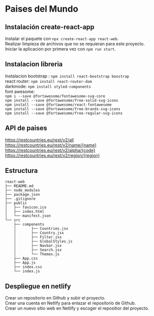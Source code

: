 # Paises del Mundo

## Instalación create-react-app
  Instalar el paquete con `npx create-react-app react-web`. \
  Realizar limpieza de archivos que no se requieran para este proyecto. \
  Iniciar la aplicacion por primera vez con `npm run start`.

## Instalacion libreria
Instalacion bootstrap : `npm install react-bootstrap boostrap` \
react router: `npm install react-router-dom` \
darkmode: `npm install styled-components` \
font awesome: \
    `npm i --save @fortawesome/fontawesome-svg-core`\
    `npm install --save @fortawesome/free-solid-svg-icons`\
    `npm install --save @fortawesome/react-fontawesome`\
    `npm install --save @fortawesome/free-brands-svg-icons`\
    `npm install --save @fortawesome/free-regular-svg-icons`


## API de paises 
  https://restcountries.eu/rest/v2/all \
  https://restcountries.eu/rest/v2/name/{name} \
  https://restcountries.eu/rest/v2/alpha/{code} \
  https://restcountries.eu/rest/v2/region/{region} 

## Estructura
```
react-web
├── README.md
├── node_modules
├── package.json
├── .gitignore
├── public
│   ├── favicon.ico
│   ├── index.html
│   └── manifest.json
└── src
    ├── components
    │       ├── Countries.jsx 
    │       ├── Country.jsx 
    │       ├── Filter.jsx 
    │       ├── GlobalStyles.js
    │       ├── Navbar.jsx 
    │       ├── Search.jsx 
    │       └── Themes.js
    ├── App.css
    ├── App.js
    ├── index.css
    └── index.js
```


## Despliegue en netlify
  Crear un repositorio en Github y subir el proyecto. \
  Crear una cuenta en Netlify para enlazar el repositorio de Github. \
  Crear un nuevo sitio web en Netlify y escoger el repositior del proyecto. 
  









